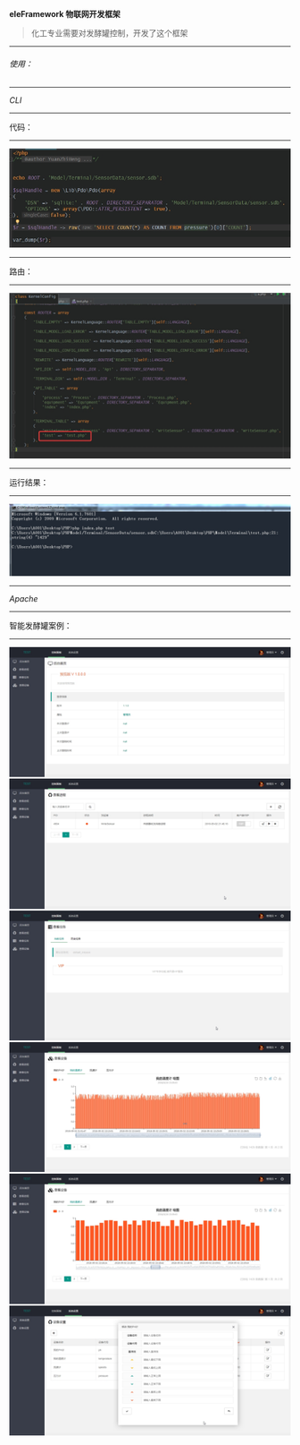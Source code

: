 **eleFramework 物联网开发框架**
> 化工专业需要对发酵罐控制，开发了这个框架
***
###### 使用：
***
_CLI_
***
代码：
***
![](./Data/phpstorm64_2018-09-10_23-32-34.jpg)
***
路由：
***
![](./Data/phpstorm64_2018-09-10_23-36-30.jpg)
***
运行结果：
***
![](./Data/cmd_2018-09-10_23-37-46.jpg)
***
_Apache_
***
智能发酵罐案例：
***
![](./Data/chrome_2018-09-10_23-39-21.jpg)
![](./Data/chrome_2018-09-10_23-39-32.jpg)
![](./Data/chrome_2018-09-10_23-39-39.jpg)
![](./Data/chrome_2018-09-10_23-39-54.jpg)
![](./Data/chrome_2018-09-10_23-40-01.jpg)
![](./Data/chrome_2018-09-10_23-40-23.jpg)